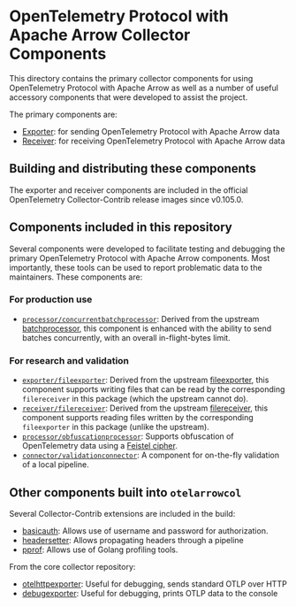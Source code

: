 # OpenTelemetry Protocol with Apache Arrow Collector Components

This directory contains the primary collector components for using
OpenTelemetry Protocol with Apache Arrow as well as a number of useful
accessory components that were developed to assist the project.

The primary components are:

- [Exporter][EXPORTER]: for sending OpenTelemetry Protocol with Apache Arrow data
- [Receiver][RECEIVER]: for receiving OpenTelemetry Protocol with Apache Arrow data

## Building and distributing these components

The exporter and receiver components are included in the official
OpenTelemetry Collector-Contrib release images since v0.105.0.

## Components included in this repository

Several components were developed to facilitate testing and debugging
the primary OpenTelemetry Protocol with Apache Arrow components.  Most
importantly, these tools can be used to report problematic data to the
maintainers.  These components are:

### For production use

- [`processor/concurrentbatchprocessor`][CONCURRENTBATCHPROCESSOR]:
  Derived from the upstream [batchprocessor][UPSTREAMBATCHPROCESSOR],
  this component is enhanced with the ability to send batches
  concurrently, with an overall in-flight-bytes limit.

### For research and validation

- [`exporter/fileexporter`][ARROWFILEEXPORTER]: Derived from the
  upstream [fileexporter][UPSTREAMFILEEXPORTER], this component
  supports writing files that can be read by the corresponding
  `filereceiver` in this package (which the upstream cannot do).
- [`receiver/filereceiver`][ARROWFILERECEIVER]: Derived from the
  upstream [filereceiver][UPSTREAMFILERECEIVER], this component
  supports reading files written by the corresponding `fileexporter`
  in this package (unlike the upstream).
- [`processor/obfuscationprocessor`][OBFUSCATIONPROCESSOR]: Supports
  obfuscation of OpenTelemetry data using a [Feistel
  cipher](https://en.wikipedia.org/wiki/Feistel_cipher).
- [`connector/validationconnector`][VALIDATIONCONNECTOR]: A component
  for on-the-fly validation of a local pipeline.

## Other components built into `otelarrowcol`

Several Collector-Contrib extensions are included in the build:

- [basicauth][BASICAUTHEXT]: Allows use of username and password for
  authorization.
- [headersetter][HEADERSETTEREXT]: Allows propagating headers through
  a pipeline
- [pprof][PPROFEXT]: Allows use of Golang profiling tools.

From the core collector repository:

- [otelhttpexporter][UPSTREAMHTTPOTLP]:  Useful for debugging, sends standard OTLP over HTTP
- [debugexporter][UPSTREAMDEBUG]:   Useful for debugging, prints OTLP data to the console

[BUILDING]: ./BUILDING.md
[EXPORTER]: ./exporter/otelarrowexporter/README.md
[RECEIVER]: ./receiver/otelarrowreceiver/README.md
[CONTRIBUTION]: https://github.com/open-telemetry/opentelemetry-collector-contrib/issues/26491
[UPSTREAMBATCHPROCESSOR]: https://github.com/open-telemetry/opentelemetry-collector/blob/main/processor/batchprocessor/README.md
[CONCURRENTBATCHPROCESSOR]: ./processor/concurrentbatchprocessor/README.md
[ARROWFILEEXPORTER]: ./exporter/fileexporter/README.md
[ARROWFILERECEIVER]: ./receiver/filereceiver/README.md
[UPSTREAMFILEEXPORTER]: https://github.com/open-telemetry/opentelemetry-collector-contrib/tree/main/exporter/fileexporter/README.md
[UPSTREAMFILERECEIVER]: https://github.com/open-telemetry/opentelemetry-collector-contrib/tree/main/receiver/filereceiver/README.md
[OBFUSCATIONPROCESSOR]: ./processor/obfuscationprocessor/README.md
[VALIDATIONCONNECTOR]: ./connector/validationconnector/README.md
[BASICAUTHEXT]: https://github.com/open-telemetry/opentelemetry-collector-contrib/blob/main/extension/basicauthextension/README.md
[HEADERSETTEREXT]: https://github.com/open-telemetry/opentelemetry-collector-contrib/blob/main/extension/headerssetterextension/README.md
[PPROFEXT]: https://github.com/open-telemetry/opentelemetry-collector-contrib/blob/main/extension/pprofextension/README.md
[UPSTREAMHTTPOTLP]: https://github.com/open-telemetry/opentelemetry-collector/blob/main/exporter/otlphttpexporter/README.md
[UPSTREAMDEBUG]: https://github.com/open-telemetry/opentelemetry-collector/blob/main/exporter/debugexporter/README.md
[EXAMPLES]: ./examples/README.md
